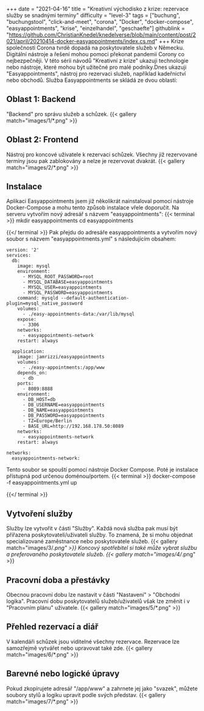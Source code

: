 +++
date = "2021-04-16"
title = "Kreativní východisko z krize: rezervace služby se snadnými termíny"
difficulty = "level-3"
tags = ["buchung", "buchungstool", "click-and-meet", "corona", "Docker", "docker-compose", "easyappointments", "krise", "einzelhandel", "geschaefte"]
githublink = "https://github.com/ChristianKnedel/knedelverse/blob/main/content/post/2021/april/20210414-docker-easyappointments/index.cs.md"
+++
Krize společnosti Corona tvrdě dopadá na poskytovatele služeb v Německu. Digitální nástroje a řešení mohou pomoci překonat pandemii Corony co nejbezpečněji. V této sérii návodů "Kreativní z krize" ukazuji technologie nebo nástroje, které mohou být užitečné pro malé podniky.Dnes ukazuji "Easyappointments", nástroj pro rezervaci služeb, například kadeřnictví nebo obchodů. Služba Easyappointments se skládá ze dvou oblastí:
## Oblast 1: Backend
"Backend" pro správu služeb a schůzek.
{{< gallery match="images/1/*.png" >}}

## Oblast 2: Frontend
Nástroj pro koncové uživatele k rezervaci schůzek. Všechny již rezervované termíny jsou pak zablokovány a nelze je rezervovat dvakrát.
{{< gallery match="images/2/*.png" >}}

## Instalace
Aplikaci Easyappointments jsem již několikrát nainstaloval pomocí nástroje Docker-Compose a mohu tento způsob instalace vřele doporučit. Na serveru vytvořím nový adresář s názvem "easyappointments":
{{< terminal >}}
mkdir easyappointments
cd easyappointments

{{</ terminal >}}
Pak přejdu do adresáře easyappointments a vytvořím nový soubor s názvem "easyappointments.yml" s následujícím obsahem:
```
version: '2'
services:
  db:
    image: mysql
    environment:
      - MYSQL_ROOT_PASSWORD=root
      - MYSQL_DATABASE=easyappointments
      - MYSQL_USER=easyappointments
      - MYSQL_PASSWORD=easyappointments
    command: mysqld --default-authentication-plugin=mysql_native_password
    volumes:
      - ./easy-appointments-data:/var/lib/mysql
    expose:
      - 3306
    networks:
      - easyappointments-network
    restart: always

  application:
    image: jamrizzi/easyappointments
    volumes:
      - ./easy-appointments:/app/www
    depends_on:
      - db
    ports:
      - 8089:8888
    environment:
      - DB_HOST=db
      - DB_USERNAME=easyappointments
      - DB_NAME=easyappointments
      - DB_PASSWORD=easyappointments
      - TZ=Europe/Berlin
      - BASE_URL=http://192.168.178.50:8089 
    networks:
      - easyappointments-network
    restart: always

networks:
  easyappointments-network:

```
Tento soubor se spouští pomocí nástroje Docker Compose. Poté je instalace přístupná pod určenou doménou/portem.
{{< terminal >}}
docker-compose -f easyappointments.yml up

{{</ terminal >}}

## Vytvoření služby
Služby lze vytvořit v části "Služby". Každá nová služba pak musí být přiřazena poskytovateli/uživateli služby. To znamená, že si mohu objednat specializované zaměstnance nebo poskytovatele služeb.
{{< gallery match="images/3/*.png" >}}
Koncový spotřebitel si také může vybrat službu a preferovaného poskytovatele služeb.
{{< gallery match="images/4/*.png" >}}

## Pracovní doba a přestávky
Obecnou pracovní dobu lze nastavit v části "Nastavení" > "Obchodní logika". Pracovní dobu poskytovatelů služeb/uživatelů však lze změnit i v "Pracovním plánu" uživatele.
{{< gallery match="images/5/*.png" >}}

## Přehled rezervací a diář
V kalendáři schůzek jsou viditelné všechny rezervace. Rezervace lze samozřejmě vytvářet nebo upravovat také zde.
{{< gallery match="images/6/*.png" >}}

## Barevné nebo logické úpravy
Pokud zkopírujete adresář "/app/www" a zahrnete jej jako "svazek", můžete soubory stylů a logiku upravit podle svých představ.
{{< gallery match="images/7/*.png" >}}